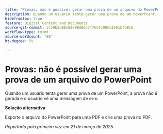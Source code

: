 ```yaml
---
title: 'Provas: não é possível gerar uma prova de um arquivo do PowerPoint'
description: Quando um usuário tenta gerar uma prova de um PowerPoint, a prova não é gerada e o usuário vê uma mensagem de erro. Uma solução alternativa está disponível.
hidefromtoc: true
feature: Digital Content and Documents
source-git-commit: 3cb9b2b88c62e98d8d57f76b4300eb1601bfb8cb
workflow-type: tm+mt
source-wordcount: '88'
ht-degree: 5%

---
```



# Provas: não é possível gerar uma prova de um arquivo do PowerPoint

Quando um usuário tenta gerar uma prova de um PowerPoint, a prova não é gerada e o usuário vê uma mensagem de erro.

**Solução alternativa**

Exporte o arquivo do PowerPoint para uma PDF e crie uma prova no PDF.

_Reportado pela primeira vez em 21 de março de 2025._
